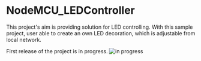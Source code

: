 # NodeMCU_LEDController
This project's aim is providing solution for LED controlling. With this sample project, user able to create an own LED decoration, which is adjustable from local network.

First release of the project is in progress. ![in progress](http://willyminiatures.com/wp-content/uploads/2015/04/work-in-progress.png)
